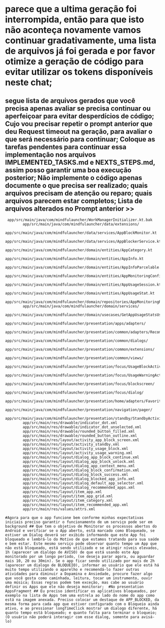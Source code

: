 # parece que a ultima geração foi interrompida, então para que isto não aconteça novamente vamos continuar gradativamente, uma lista de arquivos já foi gerada e por favor otimize a geração de código para evitar utilizar os tokens disponíveis neste chat;
## segue lista de arquivos gerados que você precisa apenas avaliar se precisa continuar ou aperfeiçoar para evitar desperdícios de código; Cujo vou precisar repetir o prompt anterior que deu Request timeout na geração, para avaliar o que será necessário para continuar; Coloque as tarefas pendentes para continuar essa implementação nos arquivos IMPLEMENTED_TASKS.md e NEXTS_STEPS.md, assim posso garantir uma boa execução posterior; Não implemente o código apenas documente o que precisa ser realizado; quais arquivos precisam de atenção ou reparo; quais arquivos parecem estar completos;  Lista de arquivos alterados no Prompt anterior >>

```
 app/src/main/java/com/mindfulauncher/WorkManagerInitializer.kt.bak
        app/src/main/java/com/mindfulauncher/data/extensions/
        app/src/main/java/com/mindfulauncher/data/services/AppBlockMonitor.kt
        app/src/main/java/com/mindfulauncher/data/services/AppBlockerService.kt
        app/src/main/java/com/mindfulauncher/domain/entities/AppCategory.kt
        app/src/main/java/com/mindfulauncher/domain/entities/AppInfo.kt
        app/src/main/java/com/mindfulauncher/domain/entities/AppInfoParcelable.kt
        app/src/main/java/com/mindfulauncher/domain/entities/AppMonitoringConfig.kt
        app/src/main/java/com/mindfulauncher/domain/entities/AppUsageSession.kt
        app/src/main/java/com/mindfulauncher/domain/entities/AppUsageStat.kt
        app/src/main/java/com/mindfulauncher/domain/repositories/AppMonitoringRepository.kt
        app/src/main/java/com/mindfulauncher/domain/services/
        app/src/main/java/com/mindfulauncher/domain/usecases/GetAppUsageStatsUseCase.kt
        app/src/main/java/com/mindfulauncher/presentation/apps/adapters/
        app/src/main/java/com/mindfulauncher/presentation/common/adapters/RecommendedAppsAdapter.kt
        app/src/main/java/com/mindfulauncher/presentation/common/dialogs/
        app/src/main/java/com/mindfulauncher/presentation/common/extensions/
        app/src/main/java/com/mindfulauncher/presentation/common/views/
        app/src/main/java/com/mindfulauncher/presentation/focus/UsageBlockActivity.kt
        app/src/main/java/com/mindfulauncher/presentation/focus/UsageWarningActivity.kt
        app/src/main/java/com/mindfulauncher/presentation/focus/blockscreen/
        app/src/main/java/com/mindfulauncher/presentation/focus/dialog/
        app/src/main/java/com/mindfulauncher/presentation/home/adapters/FavoriteAppsAdapter.kt
        app/src/main/java/com/mindfulauncher/presentation/navigation/pager/
        app/src/main/java/com/mindfulauncher/presentation/standby/StandbyActivity.kt
        app/src/main/res/drawable/indicator_dot.xml
        app/src/main/res/drawable/indicator_dot_unselected.xml
        app/src/main/res/drawable/rounded_button_filled.xml
        app/src/main/res/drawable/rounded_button_outline.xml
        app/src/main/res/layout/activity_app_block_screen.xml
        app/src/main/res/layout/activity_standby.xml
        app/src/main/res/layout/activity_usage_block.xml
        app/src/main/res/layout/activity_usage_warning.xml
        app/src/main/res/layout/dialog_app_block_continue.xml
        app/src/main/res/layout/dialog_app_block_unlock.xml
        app/src/main/res/layout/dialog_app_context_menu.xml
        app/src/main/res/layout/dialog_block_confirmation.xml
        app/src/main/res/layout/dialog_block_success.xml
        app/src/main/res/layout/dialog_blocked_app_info.xml
        app/src/main/res/layout/dialog_default_app_selector.xml
        app/src/main/res/layout/dialog_recommended_apps.xml
        app/src/main/res/layout/item_app.xml
        app/src/main/res/layout/item_app_grid.xml
        app/src/main/res/layout/item_category.xml
        app/src/main/res/layout/item_recommended_app.xml
        app/src/main/res/values/attrs.xml
```

```Prompt anterior (para ser analisado e comparar os arquivos)
#Agora para que o app funcione bem conforme minhas expectativas iniciais preciso garantir o funcionamento de um serviço pode ser em background ## Que tem o objetivo de Monitorar os processos abertos do Android e verificar se o App aberto, está marcado como Bloqueado, se estiver um Dialog deverá ser exibido informando que este App foi bloqueado e lembrá-lo do Motivo de que estamos tratando para sua saúde e bem estar. Este mesmo serviço pode observar quanto tempo um App que não está bloqueado, está sendo utilizado e se atingir níveis elevados, 1h (aparecer um dialógo de AVISO) de que está usando este App monitorado por um longo período, (se deseja parar agora, ou aguardar mais 10, 20 ou 30min). Se o app ficar sendo utilizado por mais de 2h (aparecer um dialogo de BLOQUEIO), informar ao usuário que ele está há muito tempo utilizando o aparelho e recomendá-lo fazer outras atividades para diminuir a Dopamina e Ansiedade, procure fazer algo que você gosta como caminhada, leitura, tocar um instrumento, ouvir uma música; Essas regras podem tem exceção, mas cabe ao usuário definir os Apps que ele não deseja monitorar;  #No presentation AppsFragment ## Eu preciso identificar os aplicativos bloqueados, por exemplo na lista de Apps tem uma estrela ao lado do nome do app como está na imagem anexada. Preciso colocar um destaque de APP_BLOCKED, da mesma forma para cada app que estiver configurado com o Bloqueio ainda ativo, e ao pressionar longTimeClick mostrar um dialogo diferente, há quanto tempo está bloqueado; e quanto falta para terminar o bloqueio; (O usuário não poderá interagir com esse dialog, somente para avisá-lo)
```